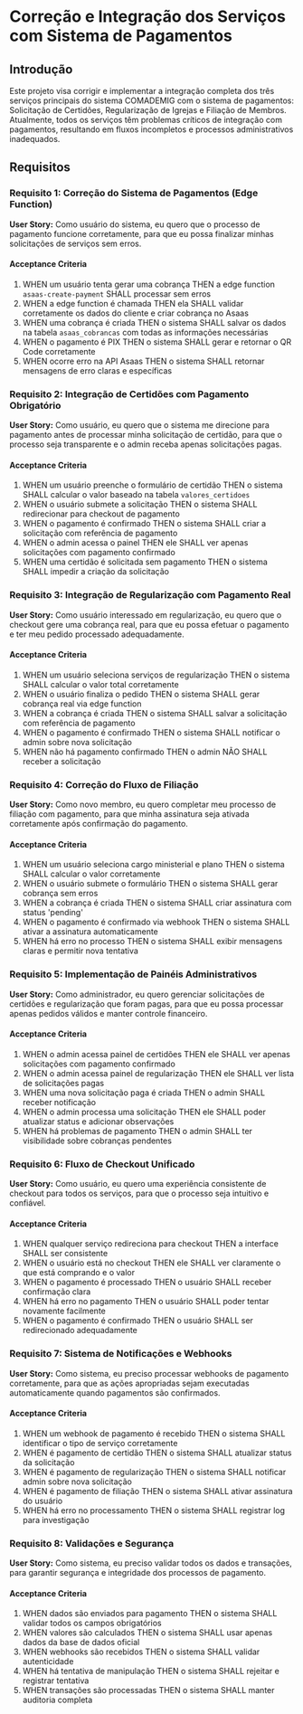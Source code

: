 # Correção e Integração dos Serviços com Sistema de Pagamentos

## Introdução

Este projeto visa corrigir e implementar a integração completa dos três serviços principais do sistema COMADEMIG com o sistema de pagamentos: Solicitação de Certidões, Regularização de Igrejas e Filiação de Membros. Atualmente, todos os serviços têm problemas críticos de integração com pagamentos, resultando em fluxos incompletos e processos administrativos inadequados.

## Requisitos

### Requisito 1: Correção do Sistema de Pagamentos (Edge Function)

**User Story:** Como usuário do sistema, eu quero que o processo de pagamento funcione corretamente, para que eu possa finalizar minhas solicitações de serviços sem erros.

#### Acceptance Criteria

1. WHEN um usuário tenta gerar uma cobrança THEN a edge function `asaas-create-payment` SHALL processar sem erros
2. WHEN a edge function é chamada THEN ela SHALL validar corretamente os dados do cliente e criar cobrança no Asaas
3. WHEN uma cobrança é criada THEN o sistema SHALL salvar os dados na tabela `asaas_cobrancas` com todas as informações necessárias
4. WHEN o pagamento é PIX THEN o sistema SHALL gerar e retornar o QR Code corretamente
5. WHEN ocorre erro na API Asaas THEN o sistema SHALL retornar mensagens de erro claras e específicas

### Requisito 2: Integração de Certidões com Pagamento Obrigatório

**User Story:** Como usuário, eu quero que o sistema me direcione para pagamento antes de processar minha solicitação de certidão, para que o processo seja transparente e o admin receba apenas solicitações pagas.

#### Acceptance Criteria

1. WHEN um usuário preenche o formulário de certidão THEN o sistema SHALL calcular o valor baseado na tabela `valores_certidoes`
2. WHEN o usuário submete a solicitação THEN o sistema SHALL redirecionar para checkout de pagamento
3. WHEN o pagamento é confirmado THEN o sistema SHALL criar a solicitação com referência de pagamento
4. WHEN o admin acessa o painel THEN ele SHALL ver apenas solicitações com pagamento confirmado
5. WHEN uma certidão é solicitada sem pagamento THEN o sistema SHALL impedir a criação da solicitação

### Requisito 3: Integração de Regularização com Pagamento Real

**User Story:** Como usuário interessado em regularização, eu quero que o checkout gere uma cobrança real, para que eu possa efetuar o pagamento e ter meu pedido processado adequadamente.

#### Acceptance Criteria

1. WHEN um usuário seleciona serviços de regularização THEN o sistema SHALL calcular o valor total corretamente
2. WHEN o usuário finaliza o pedido THEN o sistema SHALL gerar cobrança real via edge function
3. WHEN a cobrança é criada THEN o sistema SHALL salvar a solicitação com referência de pagamento
4. WHEN o pagamento é confirmado THEN o sistema SHALL notificar o admin sobre nova solicitação
5. WHEN não há pagamento confirmado THEN o admin NÃO SHALL receber a solicitação

### Requisito 4: Correção do Fluxo de Filiação

**User Story:** Como novo membro, eu quero completar meu processo de filiação com pagamento, para que minha assinatura seja ativada corretamente após confirmação do pagamento.

#### Acceptance Criteria

1. WHEN um usuário seleciona cargo ministerial e plano THEN o sistema SHALL calcular o valor corretamente
2. WHEN o usuário submete o formulário THEN o sistema SHALL gerar cobrança sem erros
3. WHEN a cobrança é criada THEN o sistema SHALL criar assinatura com status 'pending'
4. WHEN o pagamento é confirmado via webhook THEN o sistema SHALL ativar a assinatura automaticamente
5. WHEN há erro no processo THEN o sistema SHALL exibir mensagens claras e permitir nova tentativa

### Requisito 5: Implementação de Painéis Administrativos

**User Story:** Como administrador, eu quero gerenciar solicitações de certidões e regularização que foram pagas, para que eu possa processar apenas pedidos válidos e manter controle financeiro.

#### Acceptance Criteria

1. WHEN o admin acessa painel de certidões THEN ele SHALL ver apenas solicitações com pagamento confirmado
2. WHEN o admin acessa painel de regularização THEN ele SHALL ver lista de solicitações pagas
3. WHEN uma nova solicitação paga é criada THEN o admin SHALL receber notificação
4. WHEN o admin processa uma solicitação THEN ele SHALL poder atualizar status e adicionar observações
5. WHEN há problemas de pagamento THEN o admin SHALL ter visibilidade sobre cobranças pendentes

### Requisito 6: Fluxo de Checkout Unificado

**User Story:** Como usuário, eu quero uma experiência consistente de checkout para todos os serviços, para que o processo seja intuitivo e confiável.

#### Acceptance Criteria

1. WHEN qualquer serviço redireciona para checkout THEN a interface SHALL ser consistente
2. WHEN o usuário está no checkout THEN ele SHALL ver claramente o que está comprando e o valor
3. WHEN o pagamento é processado THEN o usuário SHALL receber confirmação clara
4. WHEN há erro no pagamento THEN o usuário SHALL poder tentar novamente facilmente
5. WHEN o pagamento é confirmado THEN o usuário SHALL ser redirecionado adequadamente

### Requisito 7: Sistema de Notificações e Webhooks

**User Story:** Como sistema, eu preciso processar webhooks de pagamento corretamente, para que as ações apropriadas sejam executadas automaticamente quando pagamentos são confirmados.

#### Acceptance Criteria

1. WHEN um webhook de pagamento é recebido THEN o sistema SHALL identificar o tipo de serviço corretamente
2. WHEN é pagamento de certidão THEN o sistema SHALL atualizar status da solicitação
3. WHEN é pagamento de regularização THEN o sistema SHALL notificar admin sobre nova solicitação
4. WHEN é pagamento de filiação THEN o sistema SHALL ativar assinatura do usuário
5. WHEN há erro no processamento THEN o sistema SHALL registrar log para investigação

### Requisito 8: Validações e Segurança

**User Story:** Como sistema, eu preciso validar todos os dados e transações, para garantir segurança e integridade dos processos de pagamento.

#### Acceptance Criteria

1. WHEN dados são enviados para pagamento THEN o sistema SHALL validar todos os campos obrigatórios
2. WHEN valores são calculados THEN o sistema SHALL usar apenas dados da base de dados oficial
3. WHEN webhooks são recebidos THEN o sistema SHALL validar autenticidade
4. WHEN há tentativa de manipulação THEN o sistema SHALL rejeitar e registrar tentativa
5. WHEN transações são processadas THEN o sistema SHALL manter auditoria completa